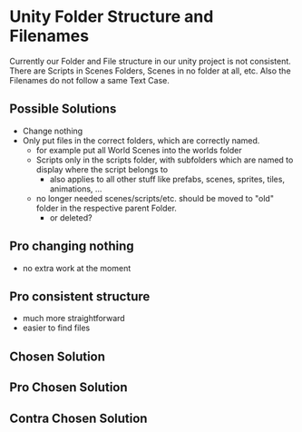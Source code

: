 # Unity Folder Structure and Filenames

Currently our Folder and File structure in our unity project is not consistent.
There are Scripts in Scenes Folders, Scenes in no folder at all, etc. Also the Filenames do not follow a same Text Case.

## Possible Solutions

- Change nothing
- Only put files in the correct folders, which are correctly named.
  - for example put all World Scenes into the worlds folder
  - Scripts only in the scripts folder, with subfolders which are named to display where the script belongs to
    - also applies to all other stuff like prefabs, scenes, sprites, tiles, animations, ...
  - no longer needed scenes/scripts/etc. should be moved to "old" folder in the respective parent Folder.
    - or deleted?

## Pro changing nothing

- no extra work at the moment

## Pro consistent structure

- much more straightforward
- easier to find files

## Chosen Solution

## Pro Chosen Solution

## Contra Chosen Solution
